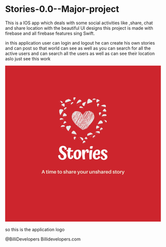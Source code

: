 # Stories-0.0--Major-project

This is a IOS app which deals with some social activities like ,share, chat and share location
with the beautiful UI designs this project is made with firebase and all firebase features sing Swift.

in this application user can login and logout he  can create his own stories and can post
so that world can see as well as you can search for all the active users and can search all 
the users as well as can see their location aslo just see this work




![](Stories%200.0/Assets.xcassets/AppIcon.appiconset/1024.png)


so this is the application logo

@BilliDevelopers
Billidevelopers.com
